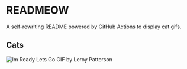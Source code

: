 # READMEOW

A self-rewriting README powered by GitHub Actions to display cat gifs.

## Cats

![Im Ready Lets Go GIF by Leroy Patterson](https://media3.giphy.com/media/CjmvTCZf2U3p09Cn0h/200.gif?cid=9acd02danggiaysabgwg5uvaaenv1dmglyd6sd3tgxl38x8o&ep=v1_gifs_search&rid=200.gif&ct=g)
